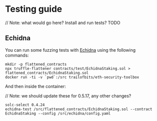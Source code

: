 # Testing guide

// Note: what would go here? Install and run tests?
TODO

## Echidna

You can run some fuzzing tests with [Echidna](https://github.com/crytic/echidna) using the following commands:

```
mkdir -p flattened_contracts
npx truffle-flattener contracts/test/EchidnaStaking.sol > flattened_contracts/EchidnaStaking.sol
docker run -ti -v `pwd`:/src trailofbits/eth-security-toolbox
```

And then inside the container:

// Note: we should update these for 0.5.17, any other changes?
```
solc-select 0.4.24
echidna-test /src/flattened_contracts/EchidnaStaking.sol --contract EchidnaStaking --config /src/echidna/config.yaml
```
